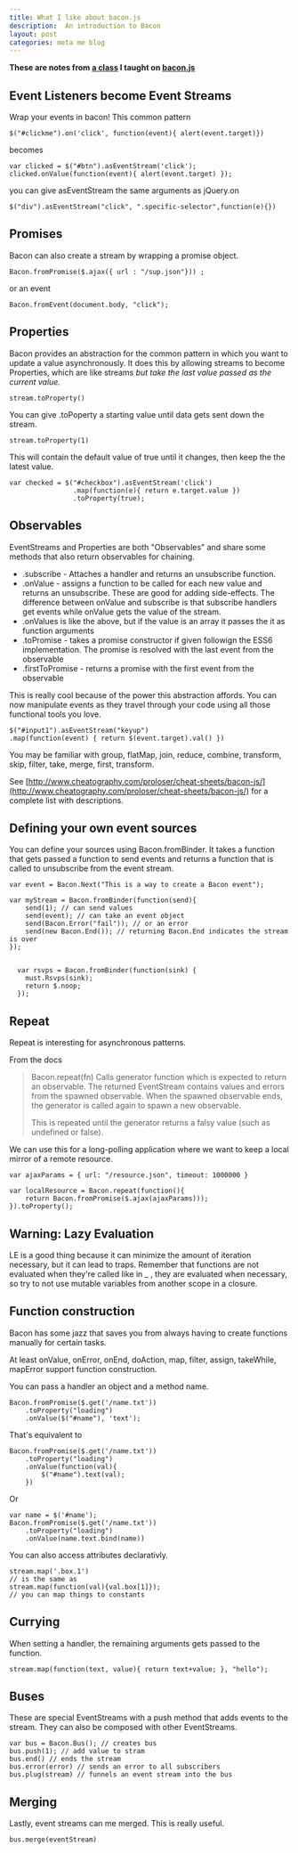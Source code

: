 ```yaml
---
title: What I like about bacon.js
description:  An introduction to Bacon
layout: post
categories: meta me blog
---
```


**These are notes from [a class](http://www.meetup.com/Dans-Linux-JavaScript-Class/) I taught on [bacon.js](https://baconjs.github.io/index.html)**

##  Event Listeners become Event Streams

Wrap your events in bacon! This common pattern

	$("#clickme").on('click', function(event){ alert(event.target)})

becomes

	var clicked = $("#btn").asEventStream('click');
	clicked.onValue(function(event){ alert(event.target) });


you can give asEventStream the same arguments as jQuery.on

	$("div").asEventStream("click", ".specific-selector",function(e){})


## Promises

Bacon can also create a stream by wrapping a promise object.

	Bacon.fromPromise($.ajax({ url : "/sup.json"})) ;

or an event

	Bacon.fromEvent(document.body, "click");


## Properties

Bacon provides an abstraction for the common pattern in which you want to update a value asynchronously. It does this by allowing streams to become Properties, which are like streams *but take the last value passed as the current value.*

	stream.toProperty()

You can give .toPoperty a starting value until data gets sent down the stream.

	stream.toProperty(1)

This will contain the default value of true until it changes, then keep the the latest value.

	var checked = $("#checkbox").asEventStream('click')
					.map(function(e){ return e.target.value })
					.toProperty(true);


## Observables

EventStreams and Properties are both "Observables" and share some methods that also return observables for chaining.

* .subscribe - Attaches a handler and returns an unsubscribe function. 
* .onValue - assigns a function to be called for each new value and returns an unsubscribe. These are good for adding side-effects. The difference between onValue and subscribe is that subscribe handlers get events while onValue gets the value of the stream.
* .onValues is like the above, but if the value is an array it passes the it as function arguments
* .toPromise - takes a promise constructor if given followign the ESS6 implementation. The promise is resolved with the last event from the observable
* .firstToPromise - returns a promise with the first event from the observable

This is really cool because of the power this abstraction affords. You can now manipulate events as they travel through your code using all those functional tools you love. 

	$("#input1").asEventStream("keyup")
	.map(function(event) { return $(event.target).val() })


You may be familiar with group, flatMap, join, reduce, combine, transform, skip, filter, take, merge, first, transform.

See [http://www.cheatography.com/proloser/cheat-sheets/bacon-js/](http://www.cheatography.com/proloser/cheat-sheets/bacon-js/) for a complete list with descriptions.		

## Defining your own event sources

You can define your sources using Bacon.fromBinder. It takes a function that gets passed a function to send events and returns a function that is called to unsubscribe from the event stream.

	var event = Bacon.Next("This is a way to create a Bacon event");

	var myStream = Bacon.fromBinder(function(send){
		send(1); // can send values
		send(event); // can take an event object
		send(Bacon.Error("fail")); // or an error
		send(new Bacon.End()); // returning Bacon.End indicates the stream is over
	});


	  var rsvps = Bacon.fromBinder(function(sink) {
	    must.Rsvps(sink);
	    return $.noop;
	  });
	


## Repeat

Repeat is interesting for asynchronous patterns.

From the docs


> Bacon.repeat(fn) Calls generator function which is expected to return an observable. The returned EventStream contains values and errors from the spawned observable. When the spawned observable ends, the generator is called again to spawn a new observable.
>
> This is repeated until the generator returns a falsy value (such as 	undefined or false).

We can use this for a long-polling application where we want to keep a local mirror of a remote resource.

	var ajaxParams = { url: "/resource.json", timeout: 1000000 }

	var localResource = Bacon.repeat(function(){
		return Bacon.fromPromise($.ajax(ajaxParams)));
	}).toProperty();

## Warning: Lazy Evaluation

LE is a good thing because it can minimize the amount of iteration necessary, but it can lead to traps. Remember that functions are not evaluated when they're called like in _ , they are evaluated when necessary, so try to not use mutable variables from another scope in a closure.

## Function construction

Bacon has some jazz that saves you from always having to create functions manually for certain tasks. 

At least onValue, onError, onEnd, doAction, map, filter, assign, takeWhile, mapError support function construction.

You can pass a handler an object and a method name.

	Bacon.fromPromise($.get('/name.txt'))
		.toProperty("loading")
		.onValue($("#name"), 'text');

That's equivalent to

	Bacon.fromPromise($.get('/name.txt'))
		.toProperty("loading")
		.onValue(function(val){
			$("#name").text(val);
		})

Or

	var name = $('#name');
	Bacon.fromPromise($.get('/name.txt'))
		.toProperty("loading")
		.onValue(name.text.bind(name))

You can also access attributes declarativly.

	stream.map('.box.1')
	// is the same as
	stream.map(function(val){val.box[1]});
	// you can map things to constants

## Currying

When setting a handler, the remaining arguments gets passed to the function.

	stream.map(function(text, value){ return text+value; }, "hello");


## Buses

These are special EventStreams with a push method that adds events to the stream. They can also be composed with other EventStreams.

	var bus = Bacon.Bus(); // creates bus
	bus.push(1); // add value to stram
	bus.end() // ends the stream
	bus.error(error) // sends an error to all subscribers
	bus.plug(stream) // funnels an event stream into the bus

## Merging

Lastly, event streams can me merged. This is really useful.

	bus.merge(eventStream)
